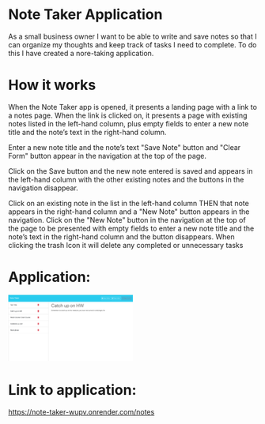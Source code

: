 # Note Taker Application

As a small business owner I want to be able to write and save notes so that I can organize my thoughts and keep track of tasks I need to complete. To do this I have created a nore-taking application.

# How it works

When the Note Taker app is opened, it presents a landing page with a link to a notes page. When the link is clicked on, it presents a page with existing notes listed in the left-hand column, plus empty fields to enter a new note title and the note’s text in the right-hand column.

Enter a new note title and the note’s text "Save Note" button and "Clear Form" button appear in the navigation at the top of the page.

Click on the Save button and the new note entered is saved and appears in the left-hand column with the other existing notes and the buttons in the navigation disappear.

Click on an existing note in the list in the left-hand column
THEN that note appears in the right-hand column and a "New Note" button appears in the navigation. Click on the "New Note" button in the navigation at the top of the page to be presented with empty fields to enter a new note title and the note’s text in the right-hand column and the button disappears.
When clicking the trash Icon it will delete any completed or unnecessary tasks

# Application:

<img src="./Develop/Screenshot 2024-05-22 at 6.17.07 PM.png" width="50%" height="50%">

# Link to application:
https://note-taker-wupv.onrender.com/notes

